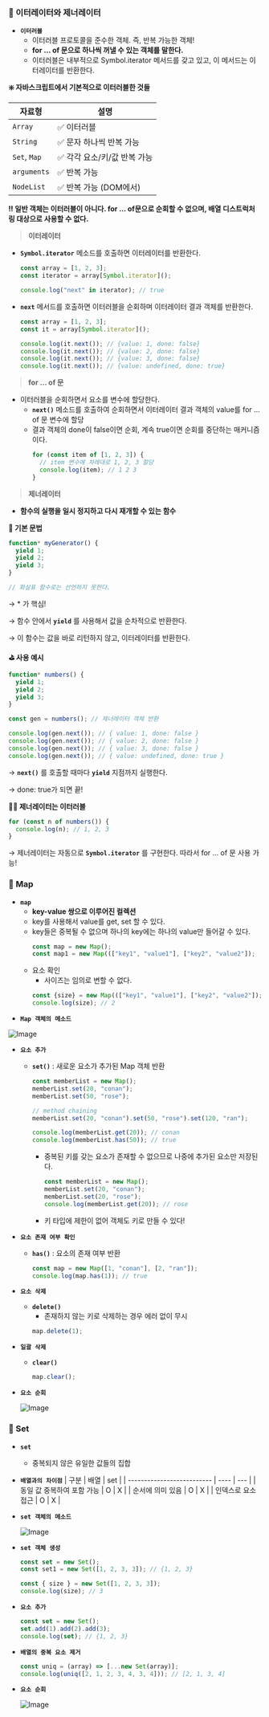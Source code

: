 ### 🎃 이터레이터와 제너레이터

- **`이터러블`**
  - 이터러블 프로토콜을 준수한 객체. 즉, 반복 가능한 객체!
  - **for … of 문으로 하나씩 꺼낼 수 있는 객체를 말한다.**
  - 이터러블은 내부적으로 Symbol.iterator 메서드를 갖고 있고, 이 메서드는 이터레이터를 반환한다.

**❇️ 자바스크립트에서 기본적으로 이터러블한 것들**

| **자료형**   | **설명**                     |
| ------------ | ---------------------------- |
| `Array`      | ✅ 이터러블                  |
| `String`     | ✅ 문자 하나씩 반복 가능     |
| `Set`, `Map` | ✅ 각각 요소/키/값 반복 가능 |
| `arguments`  | ✅ 반복 가능                 |
| `NodeList`   | ✅ 반복 가능 (DOM에서)       |

**‼ 일반 객체는 이터러블이 아니다. for … of문으로 순회할 수 없으며, 배열 디스트럭처링 대상으로 사용할 수 없다.**

> **이터레이터**

- **`Symbol.iterator`** 메소드를 호출하면 이터레이터를 반환한다.

  ```jsx
  const array = [1, 2, 3];
  const iterator = array[Symbol.iterator]();

  console.log("next" in iterator); // true
  ```

- **`next`** 메서드를 호출하면 이터러블을 순회하며 이터레이터 결과 객체를 반환한다.

  ```jsx
  const array = [1, 2, 3];
  const it = array[Symbol.iterator]();

  console.log(it.next()); // {value: 1, done: false}
  console.log(it.next()); // {value: 2, done: false}
  console.log(it.next()); // {value: 3, done: false}
  console.log(it.next()); // {value: undefined, done: true}
  ```

> **for … of 문**

- 이터러블을 순회하면서 요소를 변수에 할당한다.
  - **`next()`** 메소드를 호출하여 순회하면서 이터레이터 결과 객체의 value를 for … of 문 변수에 할당
  - 결과 객체의 done이 false이면 순회, 계속 true이면 순회를 중단하는 매커니즘이다.
    ```jsx
    for (const item of [1, 2, 3]) {
      // item 변수에 차례대로 1, 2, 3 할당
      console.log(item); // 1 2 3
    }
    ```

> **제너레이터**

- **함수의 실행을 일시 정지하고 다시 재개할 수 있는 함수**

**🐚 기본 문법**

```jsx
function* myGenerator() {
  yield 1;
  yield 2;
  yield 3;
}

// 화살표 함수로는 선언하지 못한다.
```

→ \* 가 핵심!

→ 함수 안에서 **`yield`** 를 사용해서 값을 순차적으로 반환한다.

→ 이 함수는 값을 바로 리턴하지 않고, 이터레이터를 반환한다.

**⛳️ 사용 예시**

```jsx
function* numbers() {
  yield 1;
  yield 2;
  yield 3;
}

const gen = numbers(); // 제너레이터 객체 반환

console.log(gen.next()); // { value: 1, done: false }
console.log(gen.next()); // { value: 2, done: false }
console.log(gen.next()); // { value: 3, done: false }
console.log(gen.next()); // { value: undefined, done: true }
```

→ **`next()`** 를 호출할 때마다 **`yield`** 지점까지 실행한다.

→ done: true가 되면 끝!

**✍🏻 제너레이터는 이터러블**

```jsx
for (const n of numbers()) {
  console.log(n); // 1, 2, 3
}
```

→ 제너레이터는 자동으로 **`Symbol.iterator`** 를 구현한다. 따라서 for … of 문 사용 가능!

### 🧚 Map

- **`map`**
  - **key-value 쌍으로 이루어진 컬렉션**
  - key를 사용해서 value를 get, set 할 수 있다.
  - key들은 중복될 수 없으며 하나의 key에는 하나의 value만 들어갈 수 있다.
    ```jsx
    const map = new Map();
    const map1 = new Map((["key1", "value1"], ["key2", "value2"]);
    ```
  - 요소 확인
    - 사이즈는 임의로 변할 수 없다.
    ```jsx
    const {size} = new Map((["key1", "value1"], ["key2", "value2"]);
    console.log(size); // 2
    ```
- **`Map 객체의 메소드`**

![Image](https://github.com/user-attachments/assets/2d32b7a9-ff95-4999-8d9e-b8c9aa555a98)

- **`요소 추가`**

  - **`set()`** : 새로운 요소가 추가된 Map 객체 반환

    ```jsx
    const memberList = new Map();
    memberList.set(20, "conan");
    memberList.set(50, "rose");

    // method chaining
    memberList.set(20, "conan").set(50, "rose").set(120, "ran");

    console.log(memberList.get(20)); // conan
    console.log(memberList.has(50)); // true
    ```

    - 중복된 키를 갖는 요소가 존재할 수 없으므로 나중에 추가된 요소만 저장된다.
      ```jsx
      const memberList = new Map();
      memberList.set(20, "conan");
      memberList.set(20, "rose");
      console.log(memberList.get(20)); // rose
      ```
    - 키 타입에 제한이 없어 객체도 키로 만들 수 있다!

- **`요소 존재 여부 확인`**
  - **`has()`** : 요소의 존재 여부 반환
    ```jsx
    const map = new Map([1, "conan"], [2, "ran"]);
    console.log(map.has(1)); // true
    ```
- **`요소 삭제`**
  - **`delete()`**
    - 존재하지 않는 키로 삭제하는 경우 에러 없이 무시
    ```jsx
    map.delete(1);
    ```
- **`일괄 삭제`**
  - **`clear()`**
    ```jsx
    map.clear();
    ```
- **`요소 순회`**

  ![Image](https://github.com/user-attachments/assets/d8c4fc8b-4f17-4490-a404-30f2275f3a4d)

### 🐍 Set

- **`set`**
  - 중복되지 않은 유일한 값들의 집합
- **`배열과의 차이점`**
  | 구분 | 배열 | set |
  | -------------------------- | ---- | --- |
  | 동일 값 중복하여 포함 가능 | O | X |
  | 순서에 의미 있음 | O | X |
  | 인덱스로 요소 접근 | O | X |
- **`set 객체의 메소드`**

  ![Image](https://github.com/user-attachments/assets/b32a5d72-b49c-4f50-9a53-285d0ead5f82)

- **`set 객체 생성`**

  ```jsx
  const set = new Set();
  const set1 = new Set([1, 2, 3, 3]); // {1, 2, 3}

  const { size } = new Set([1, 2, 3, 3]);
  console.log(size); // 3
  ```

- **`요소 추가`**
  ```jsx
  const set = new Set();
  set.add(1).add(2).add(3);
  console.log(set); // {1, 2, 3}
  ```
- **`배열의 중복 요소 제거`**
  ```jsx
  const uniq = (array) => [...new Set(array)];
  console.log(uniq([2, 1, 2, 3, 4, 3, 4])); // [2, 1, 3, 4]
  ```
- **`요소 순회`**

  ![Image](https://github.com/user-attachments/assets/d5d5032f-fa5f-4837-8905-26f9029806e7)
